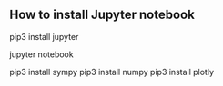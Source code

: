 ## How to install Jupyter notebook

pip3 install jupyter

jupyter notebook 

pip3 install sympy
pip3 install numpy
pip3 install plotly
